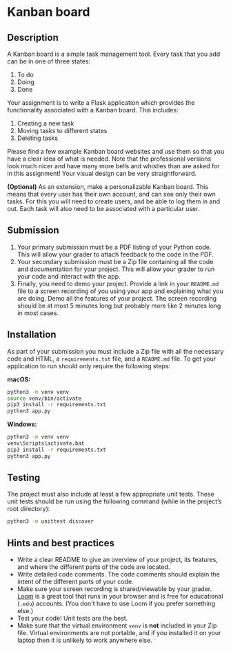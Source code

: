 # Kanban board

## Description

A Kanban board is a simple task management tool. Every task that you add can
be in one of three states:

1. To do
2. Doing
3. Done

Your assignment is to write a Flask application which provides the functionality
associated with a Kanban board. This includes:

1. Creating a new task
2. Moving tasks to different states
3. Deleting tasks

Please find a few example Kanban board websites and use them so that you have a
clear idea of what is needed. Note that the professional versions look much
nicer and have many more bells and whistles than are asked for in this
assignment! Your visual design can be very straightforward.

**(Optional)** As an extension, make a personalizable Kanban board. This means
that every user has their own account, and can see only their own tasks.  For
this you will need to create users, and be able to log them in and out.  Each
task will also need to be associated with a particular user.

## Submission

1. Your primary submission must be a PDF listing of your Python code. This will allow your grader to attach feedback to the code in the PDF.
2. Your secondary submission must be a Zip file containing all the code and documentation for your project. This will allow your grader to run your code and interact with the app.
3. Finally, you need to demo your project. Provide a link in your `README.md` file to a screen recording of you using your app and explaining what you are doing. Demo all the features of your project. The screen recording should be at most 5 minutes long but probably more like 2 minutes long in most cases.

## Installation

As part of your submission you must include a Zip file with all the necessary
code and HTML, a `requirements.txt` file, and a `README.md` file. To get your
application to run should only require the following steps:

**macOS:**
```bash
python3 -m venv venv
source venv/bin/activate
pip3 install -r requirements.txt
python3 app.py
```

**Windows:**
```bash
python3 -m venv venv
venv\Scripts\activate.bat
pip3 install -r requirements.txt
python3 app.py
```

## Testing
The project must also include at least a few appropriate unit tests. These unit tests should be
run using the following command (while in the project’s root directory):

```bash
python3 -m unittest discover
```

## Hints and best practices

* Write a clear README to give an overview of your project, its features, and where the different parts of the code are located.
* Write detailed code comments. The code comments should explain the intent of the different parts of your code.
* Make sure your screen recording is shared/viewable by your grader. [Loom](https://loom.com/) is a great tool that runs in your browser and is free for educational (`.edu`) accounts. (You don't have to use Loom if you prefer something else.)
* Test your code! Unit tests are the best.
* Make sure that the virtual environment `venv` is **not** included in your Zip file. Virtual environments are not portable, and if you installed it on your laptop then it is unlikely to work anywhere else.
